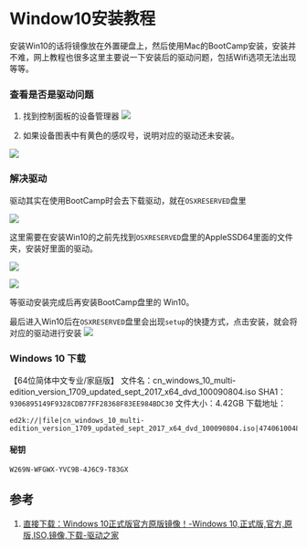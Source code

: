 # Window10安装教程


安装Win10的话将镜像放在外置硬盘上，然后使用Mac的BootCamp安装，安装并不难，网上教程也很多这里主要说一下安装后的驱动问题，包括Wifi选项无法出现等等。


### 查看是否是驱动问题

1. 找到控制面板的设备管理器
![](http://pic-mike.oss-cn-hongkong.aliyuncs.com/15256834642664.jpg)

2. 如果设备图表中有黄色的感叹号，说明对应的驱动还未安装。

![](http://pic-mike.oss-cn-hongkong.aliyuncs.com/15256835173432.jpg)

### 解决驱动


驱动其实在使用BootCamp时会去下载驱动，就在`OSXRESERVED`盘里

![](http://pic-mike.oss-cn-hongkong.aliyuncs.com/15256835862755.jpg)


这里需要在安装Win10的之前先找到`OSXRESERVED`盘里的AppleSSD64里面的文件夹，安装好里面的驱动。
 
![](http://pic-mike.oss-cn-hongkong.aliyuncs.com/15256836025370.jpg)


![](http://pic-mike.oss-cn-hongkong.aliyuncs.com/15256837461138.jpg)

等驱动安装完成后再安装BootCamp盘里的 Win10。

最后进入Win10后在`OSXRESERVED`盘里会出现`setup`的快捷方式，点击安装，就会将对应的驱动进行安装
![](http://pic-mike.oss-cn-hongkong.aliyuncs.com/15256837955116.jpg)



### Windows  10 下载

【64位简体中文专业/家庭版】
文件名：cn_windows_10_multi-edition_version_1709_updated_sept_2017_x64_dvd_100090804.iso
SHA1：`9306895149F9328CDB77FF28368F83EE984BDC30`
文件大小：4.42GB
下载地址：

```
ed2k://|file|cn_windows_10_multi-edition_version_1709_updated_sept_2017_x64_dvd_100090804.iso|4740610048|37051C54894776826823DAEBDD03F1DC|/
```

####    秘钥

```
W269N-WFGWX-YVC9B-4J6C9-T83GX
```

## 参考

1. [直接下载：Windows 10正式版官方原版镜像！-Windows 10,正式版,官方,原版,ISO,镜像,下载-驱动之家](http://news.mydrivers.com/1/440/440540.htm)

